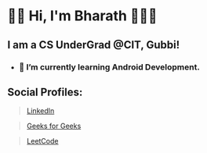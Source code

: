 
# 👋🏽 Hi, I'm Bharath 👨🏽‍💻


## I am a CS UnderGrad @CIT, Gubbi!

- ### 🌱 I’m currently learning Android Development.


## Social Profiles:

>[LinkedIn](https://www.linkedin.com/in/bharathkalyans/)

>[Geeks for Geeks](https://auth.geeksforgeeks.org/user/bharathkalyans/profile)

>[LeetCode](https://leetcode.com/bharathkalyans/)















<!--
**bharathkalyans/bharathkalyans** is a ✨ _special_ ✨ repository because its `README.md` (this file) appears on your GitHub profile.

Here are some ideas to get you started:

- 🔭 I’m currently working on ...
- 🌱 I’m currently learning ...
- 👯 I’m looking to collaborate on ...
- 🤔 I’m looking for help with ...
- 💬 Ask me about ...
- 📫 How to reach me: ...
- 😄 Pronouns: ...
- ⚡ Fun fact: ...
-->
